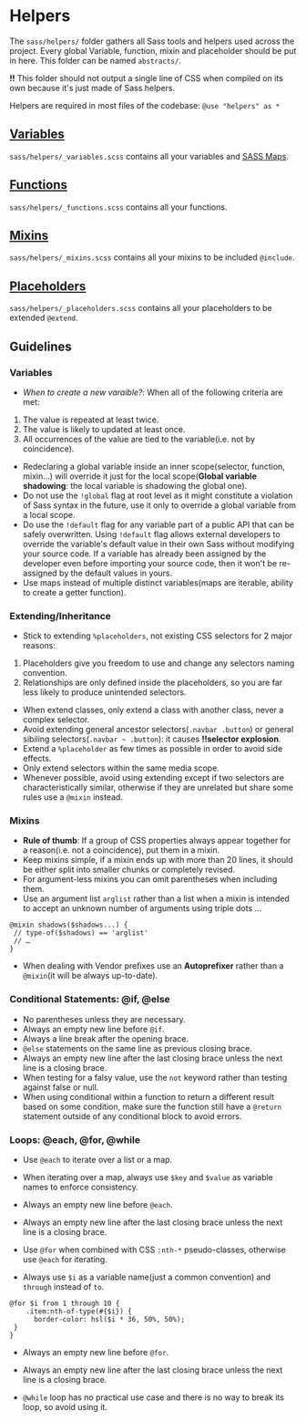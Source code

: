 # Helpers

The `sass/helpers/` folder gathers all Sass tools and helpers used across the project. Every global Variable, function, mixin and placeholder should be put in here. This folder can be named `abstracts/`.

**!!** This folder should not output a single line of CSS when compiled on its own because it's just made of Sass helpers.

Helpers are required in most files of the codebase:
`@use "helpers" as *`

## [Variables](https://sass-lang.com/documentation/variables)

`sass/helpers/_variables.scss` contains all your variables and [SASS Maps](https://sass-lang.com/documentation/values/maps).

## [Functions](https://sass-lang.com/documentation/at-rules/function)

`sass/helpers/_functions.scss` contains all your functions.

## [Mixins](https://sass-lang.com/documentation/at-rules/mixin)

`sass/helpers/_mixins.scss` contains all your mixins to be included `@include`.

## [Placeholders](https://sass-lang.com/documentation/at-rules/extend)

`sass/helpers/_placeholders.scss` contains all your placeholders to be extended `@extend`.


## Guidelines

### Variables

- _When to create a new varaible?_: When all of the following criteria are met:

1. The value is repeated at least twice.
2. The value is likely to updated at least once.
3. All occurrences of the value are tied to the variable(i.e. not by coincidence).

- Redeclaring a global variable inside an inner scope(selector, function, mixin...) will override it just for the local scope(**Global variable shadowing**: the local variable is shadowing the global one).
- Do not use the `!global` flag at root level as it might constitute a violation of Sass syntax in the future, use it only to override a global variable from a local scope.
- Do use the `!default` flag for any variable part of a public API that can be safely overwritten. Using `!default` flag allows external developers to override the variable's default value in their own Sass without modifying your source code. If a variable has already been assigned by the developer even before importing your source code, then it won't be re-assigned by the default values in yours.
- Use maps instead of multiple distinct variables(maps are iterable, ability to create a getter function).

### Extending/Inheritance

- Stick to extending `%placeholders`, not existing CSS selectors for 2 major reasons:

1. Placeholders give you freedom to use and change any selectors naming convention.
2. Relationships are only defined inside the placeholders, so you are far less likely to produce unintended selectors.

- When extend classes, only extend a class with another class, never a complex selector.
- Avoid extending general ancestor selectors(`.navbar .button`) or general sibiling selectors(`.navbar ~ .button`): it causes **!!selector explosion**.
- Extend a `%placeholder` as few times as possible in order to avoid side effects.
- Only extend selectors within the same media scope.
- Whenever possible, avoid using extending except if two selectors are characteristically similar, otherwise if they are unrelated but share some rules use a `@mixin` instead.

### Mixins

- **Rule of thumb**: If a group of CSS properties always appear together for a reason(i.e. not a coincidence), put them in a mixin.
- Keep mixins simple, if a mixin ends up with more than 20 lines, it should be either split into smaller chunks or completely revised.
- For argument-less mixins you can omit parentheses when including them.
- Use an argument list `arglist` rather than a list when a mixin is intended to accept an unknown number of arguments using triple dots ...

```Example
@mixin shadows($shadows...) {
 // type-of($shadows) == 'arglist'
 // …
}
```

- When dealing with Vendor prefixes use an **Autoprefixer** rather than a `@mixin`(it will be always up-to-date).

### Conditional Statements: @if, @else

- No parentheses unless they are necessary.
- Always an empty new line before `@if`.
- Always a line break after the opening brace.
- `@else` statements on the same line as previous closing brace.
- Always an empty new line after the last closing brace unless the next line is a closing brace.
- When testing for a falsy value, use the `not` keyword rather than testing against false or null.
- When using conditional within a function to return a different result based on some condition, make sure the function still have a `@return` statement outside of any conditional block to avoid errors.

### Loops: @each, @for, @while

- Use `@each` to iterate over a list or a map.
- When iterating over a map, always use `$key` and `$value` as variable names to enforce consistency.
- Always an empty new line before `@each`.
- Always an empty new line after the last closing brace unless the next line is a closing brace.

- Use `@for` when combined with CSS `:nth-*` pseudo-classes, otherwise use `@each` for iterating.
- Always use `$i` as a variable name(just a common convention) and `through` instead of `to`.

```Example
@for $i from 1 through 10 {
    .item:nth-of-type(#{$i}) {
      border-color: hsl($i * 36, 50%, 50%);
 }
}
```

- Always an empty new line before `@for`.
- Always an empty new line after the last closing brace unless the next line is a closing brace.

- `@while` loop has no practical use case and there is no way to break its loop, so avoid using it.


